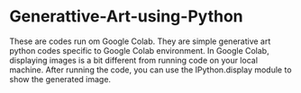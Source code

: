 # Generattive-Art-using-Python

These are codes run om Google Colab. 
They are simple generative art python codes specific to Google Colab environment. In Google Colab, displaying images is a bit different from running code on your local machine. After running the code, you can use the IPython.display module to show the generated image. 
